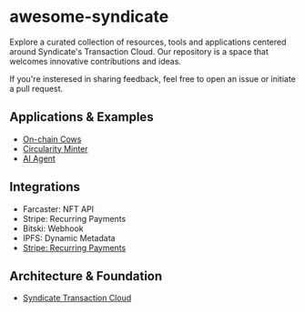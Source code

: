 # awesome-syndicate

Explore a curated collection of resources, tools and applications centered around Syndicate's Transaction Cloud. Our repository is a space that welcomes innovative contributions and ideas. 

If you're insteresed in sharing feedback, feel free to open an issue or initiate a pull request.

## Applications & Examples
- [On-chain Cows](https://github.com/WillPapper/On-Chain-Cow-Farcaster-Frame)
- [Circularity Minter](https://github.com/WillPapper/circularity-minter/tree/main)
- [AI Agent](https://github.com/ianDAOs/agent-banked)

## Integrations
- Farcaster: NFT API
- Stripe: Recurring Payments
- Bitski: Webhook 
- IPFS: Dynamic Metadata
- [Stripe: Recurring Payments](https://github.com/SyndicateProtocol/syndicate-stripe-nfts)
  
## Architecture & Foundation
- [Syndicate Transaction Cloud](https://syndicate.io/blog/transaction-cloud)








